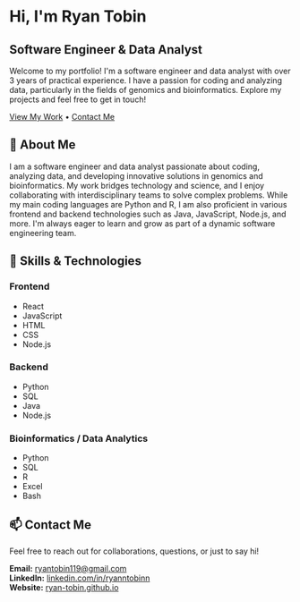 # Hi, I'm Ryan Tobin

## Software Engineer & Data Analyst

Welcome to my portfolio! I'm a software engineer and data analyst with over 3 years of practical experience. I have a passion for coding and analyzing data, particularly in the fields of genomics and bioinformatics. Explore my projects and feel free to get in touch!

[View My Work](#projects) • [Contact Me](#contact)

## 📌 About Me

I am a software engineer and data analyst passionate about coding, analyzing data, and developing innovative solutions in genomics and bioinformatics. My work bridges technology and science, and I enjoy collaborating with interdisciplinary teams to solve complex problems. While my main coding languages are Python and R, I am also proficient in various frontend and backend technologies such as Java, JavaScript, Node.js, and more. I'm always eager to learn and grow as part of a dynamic software engineering team.

## 🧰 Skills & Technologies

### **Frontend**
- React
- JavaScript
- HTML
- CSS
- Node.js

### **Backend**
- Python
- SQL
- Java
- Node.js

### **Bioinformatics / Data Analytics**
- Python
- SQL
- R
- Excel
- Bash

## 📫 Contact Me

Feel free to reach out for collaborations, questions, or just to say hi!

**Email:** [ryantobin119@gmail.com](mailto:ryantobin119@gmail.com)  
**LinkedIn:** [linkedin.com/in/ryanntobinn](https://www.linkedin.com/in/ryanntobinn) <br>
**Website:** [ryan-tobin.github.io](https://ryan-tobin.github.io)

